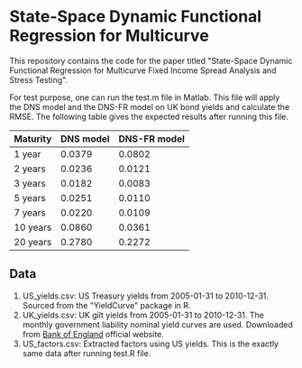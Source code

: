 # State-Space Dynamic Functional Regression for Multicurve

This repository contains the code for the paper titled "State-Space Dynamic
Functional Regression for Multicurve Fixed Income Spread Analysis and Stress Testing".

For test purpose, one can run the test.m file in Matlab. This file will apply the DNS
model and the DNS-FR model on UK bond yields and calculate the RMSE. The following table
gives the expected results after running this file. 

| Maturity | DNS model | DNS-FR model |
|----------|-----------|--------------|
| 1 year   | 0.0379    | 0.0802       |
| 2 years  | 0.0236    | 0.0121       |
| 3 years  | 0.0182    | 0.0083       |
| 5 years  | 0.0251    | 0.0110       |
| 7 years  | 0.0220    | 0.0109       |
| 10 years | 0.0860    | 0.0361       |
| 20 years | 0.2780    | 0.2272       |

## Data

1. US_yields.csv: US Treasury yields from 2005-01-31 to 2010-12-31. Sourced from
   the "YieldCurve" package in R.
2. UK_yields.csv: UK gilt yields from 2005-01-31 to 2010-12-31. The monthly government
   liability nominal yield curves are used. Downloaded from
   [Bank of England](https://www.bankofengland.co.uk/statistics/yield-curves)
   official website.
3. US_factors.csv: Extracted factors using US yields. This is the exactly same data
   after running test.R file. 

